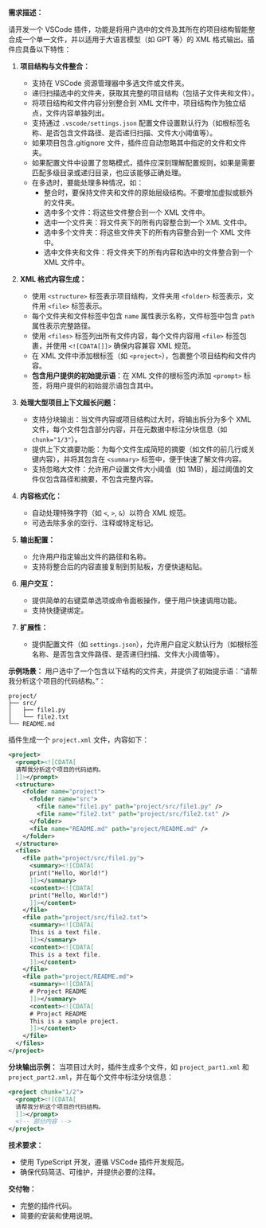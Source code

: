 **需求描述：**

请开发一个 VSCode 插件，功能是将用户选中的文件及其所在的项目结构智能整合成一个单一文件，并以适用于大语言模型（如 GPT 等）的 XML 格式输出。插件应具备以下特性：

1. **项目结构与文件整合：**
   - 支持在 VSCode 资源管理器中多选文件或文件夹。
   - 递归扫描选中的文件夹，获取其完整的项目结构（包括子文件夹和文件）。
   - 将项目结构和文件内容分别整合到 XML 文件中，项目结构作为独立结点，文件内容单独列出。
   - 支持通过 `.vscode/settings.json` 配置文件设置默认行为（如根标签名称、是否包含文件路径、是否递归扫描、文件大小阈值等）。
   - 如果项目包含.gitignore 文件，插件应自动忽略其中指定的文件和文件夹。
   - 如果配置文件中设置了忽略模式，插件应深刻理解配置规则，如果是需要匹配多级目录或递归目录，也应该能够正确处理。
   - 在多选时，要能处理多种情况，如：
     - 整合时，要保持文件夹和文件的原始层级结构。不要增加虚拟或额外的文件夹。
     - 选中多个文件：将这些文件整合到一个 XML 文件中。
     - 选中一个文件夹：将文件夹下的所有内容整合到一个 XML 文件中。
     - 选中多个文件夹：将这些文件夹下的所有内容整合到一个 XML 文件中。
     - 选中文件夹和文件：将文件夹下的所有内容和选中的文件整合到一个 XML 文件中。

2. **XML 格式内容生成：**
   - 使用 `<structure>` 标签表示项目结构，文件夹用 `<folder>` 标签表示，文件用 `<file>` 标签表示。
   - 每个文件夹和文件标签中包含 `name` 属性表示名称，文件标签中包含 `path` 属性表示完整路径。
   - 使用 `<files>` 标签列出所有文件内容，每个文件内容用 `<file>` 标签包裹，并使用 `<![CDATA[]]>` 确保内容兼容 XML 规范。
   - 在 XML 文件中添加根标签（如 `<project>`），包裹整个项目结构和文件内容。
   - **包含用户提供的初始提示语**：在 XML 文件的根标签内添加 `<prompt>` 标签，将用户提供的初始提示语包含其中。

3. **处理大型项目上下文超长问题：**
   - 支持分块输出：当文件内容或项目结构过大时，将输出拆分为多个 XML 文件，每个文件包含部分内容，并在元数据中标注分块信息（如 `chunk="1/3"`）。
   - 提供上下文摘要功能：为每个文件生成简短的摘要（如文件的前几行或关键内容），并将其包含在 `<summary>` 标签中，便于快速了解文件内容。
   - 支持忽略大文件：允许用户设置文件大小阈值（如 1MB），超过阈值的文件仅包含路径和摘要，不包含完整内容。

4. **内容格式化：**
   - 自动处理特殊字符（如 `<`, `>`, `&`）以符合 XML 规范。
   - 可选去除多余的空行、注释或特定标记。

5. **输出配置：**
   - 允许用户指定输出文件的路径和名称。
   - 支持将整合后的内容直接复制到剪贴板，方便快速粘贴。

6. **用户交互：**
   - 提供简单的右键菜单选项或命令面板操作，便于用户快速调用功能。
   - 支持快捷键绑定。

7. **扩展性：**
   - 提供配置文件（如 `settings.json`），允许用户自定义默认行为（如根标签名称、是否包含文件路径、是否递归扫描、文件大小阈值等）。

**示例场景：**
用户选中了一个包含以下结构的文件夹，并提供了初始提示语：“请帮我分析这个项目的代码结构。”：
```
project/
├── src/
│   ├── file1.py
│   └── file2.txt
└── README.md
```

插件生成一个 `project.xml` 文件，内容如下：
```xml
<project>
  <prompt><![CDATA[
  请帮我分析这个项目的代码结构。
  ]]></prompt>
  <structure>
    <folder name="project">
      <folder name="src">
        <file name="file1.py" path="project/src/file1.py" />
        <file name="file2.txt" path="project/src/file2.txt" />
      </folder>
      <file name="README.md" path="project/README.md" />
    </folder>
  </structure>
  <files>
    <file path="project/src/file1.py">
      <summary><![CDATA[
      print("Hello, World!")
      ]]></summary>
      <content><![CDATA[
      print("Hello, World!")
      ]]></content>
    </file>
    <file path="project/src/file2.txt">
      <summary><![CDATA[
      This is a text file.
      ]]></summary>
      <content><![CDATA[
      This is a text file.
      ]]></content>
    </file>
    <file path="project/README.md">
      <summary><![CDATA[
      # Project README
      ]]></summary>
      <content><![CDATA[
      # Project README
      This is a sample project.
      ]]></content>
    </file>
  </files>
</project>
```

**分块输出示例：**
当项目过大时，插件生成多个文件，如 `project_part1.xml` 和 `project_part2.xml`，并在每个文件中标注分块信息：
```xml
<project chunk="1/2">
  <prompt><![CDATA[
  请帮我分析这个项目的代码结构。
  ]]></prompt>
  <!-- 部分内容 -->
</project>
```

**技术要求：**
- 使用 TypeScript 开发，遵循 VSCode 插件开发规范。
- 确保代码简洁、可维护，并提供必要的注释。

**交付物：**
- 完整的插件代码。
- 简要的安装和使用说明。

